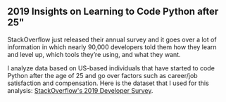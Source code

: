 ## 2019 Insights on Learning to Code Python after 25"
StackOverflow just released their annual survey and it goes over a lot of information in which nearly 90,000 developers told them how they learn and level up, which tools they’re using, and what they want.

I analyze data based on US-based individuals that have started to code Python after the age of 25 and go over factors such as career/job satisfaction and compensation. Here is the dataset that I used for this analysis: [StackOverflow's 2019 Developer Survey](https://insights.stackoverflow.com/survey/2019).
